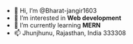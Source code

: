 - 👋 Hi, I’m @Bharat-jangir1603
- 👀 I’m interested in **Web development**
- 🌱 I’m currently learning **MERN**
- 📫 Jhunjhunu, Rajasthan, India 333308

<!---
Bharat-jangir1603/Bharat-jangir1603 is a ✨ special ✨ repository because its `README.md` (this file) appears on your GitHub profile.
You can click the Preview link to take a look at your changes.
--->

